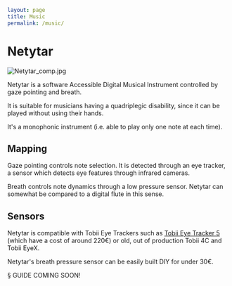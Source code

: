 ```yaml
layout: page
title: Music
permalink: /music/
```

# Netytar

![Netytar_comp.jpg](C:\Users\neequ\OneDrive\Documenti\GitHub\neeqstock.github.io\images\Netytar_comp.jpg)



Netytar is a software Accessible Digital Musical Instrument controlled by gaze pointing and breath.

It is suitable for musicians having a quadriplegic disability, since it can be played without using their hands.

It's a monophonic instrument (i.e. able to play only one note at each time).

## Mapping

Gaze pointing controls note selection. It is detected through an eye tracker, a sensor which detects eye features through infrared cameras.

Breath controls note dynamics through a low pressure sensor. Netytar can somewhat be compared to a digital flute in this sense.

## Sensors

Netytar is compatible with Tobii Eye Trackers such as [Tobii Eye Tracker 5](https://gaming.tobii.com/product/eye-tracker-5/) (which have a cost of around 220€) or old, out of production Tobii 4C and Tobii EyeX.

Netytar's breath pressure sensor can be easily built DIY for under 30€.

§ GUIDE COMING SOON!
